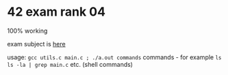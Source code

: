 # 42 exam rank 04

100% working

exam subject is [here](https://github.com/markveligod/examrank-02-03-04-05-06/tree/master/examRank04)

usage: ``gcc utils.c main.c ; ./a.out commands`` commands - for example ``ls`` ``ls -la | grep main.c`` etc. (shell commands)
